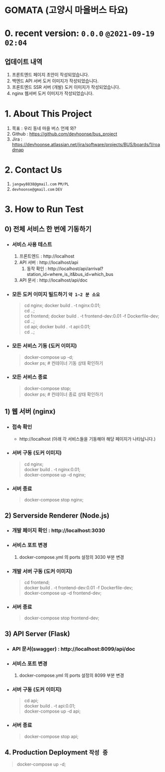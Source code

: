 # GOMATA (고양시 마을버스 타요)

# 0. recent version: `0.0.0` `@2021-09-19 02:04`
## 업데이트 내역
   1. 프론트엔드 페이지 초안이 작성되었습니다.
   2. 백엔드 API 서버 도커 이미지가 작성되었습니다.
   3. 프론트엔드 SSR 서버 (개발) 도커 이미지가 작성되었습니다.
   4. nginx 웹서버 도커 이미지가 작성되었습니다.

# 1. About This Project
   1. 목표 : 우리 동네 마을 버스 언제 와?
   2. Github : https://github.com/devhoonse/bus_project
   3. Jira : https://devhoonse.atlassian.net/jira/software/projects/BUS/boards/1/roadmap

# 2. Contact Us
   1. `jangwy8838@gmail.com` `PM/PL`
   2. `devhoonse@gmail.com` `DEV`

# 3. How to Run Test
   ## 0) 전체 서비스 한 번에 기동하기
   - ### 서비스 사용 테스트
     1. 프론트엔드 : http://localhost
     2. API 서버 : http://localhost/api
        1. 동작 확인 : http://localhost/api/arrival?station_id=where_is_it&bus_id=which_bus
     3. API 문서 : http://localhost/api/doc
   - ### 모든 도커 이미지 빌드하기 `약 1~2 분 소요`
      > cd nginx; docker build . -t nginx:0.01; \
        cd ..; \
        cd frontend; docker build . -t frontend-dev:0.01 -f Dockerfile-dev; \
        cd ..; \
        cd api; docker build . -t api:0.01; \
        cd ..;
   - ### 모든 서비스 기동 (도커 이미지)
     > docker-compose up -d; \
       docker ps;  # 컨테이너 기동 상태 확인하기
   - ### 모든 서비스 종료
     > docker-compose stop; \
       docker ps;  # 컨테이너 종료 상태 확인하기
   
   ## 1) 웹 서버 (nginx)
   - ### 접속 확인 
     - http://localhost (아래 각 서비스들을 기동해야 해당 페이지가 나타납니다.)
   - ### 서버 구동 (도커 이미지)
      > cd nginx; \
        docker build . -t nginx:0.01; \
        docker-compose up -d nginx;
   - ### 서버 종료
     > docker-compose stop nginx;
   
   ## 2) Serverside Renderer (Node.js)
   - ### 개발 페이지 확인 : http://localhost:3030
   - ### 서비스 포트 변경 
     1. docker-compose.yml 의 ports 설정의 3030 부분 변경
   - ### 개발 서버 구동 (도커 이미지)
      > cd frontend; \
        docker build . -t frontend-dev:0.01 -f Dockerfile-dev; \
        docker-compose up -d frontend-dev;
   - ### 서버 종료
      > docker-compose stop frontend-dev;
    
   ## 3) API Server (Flask)
   - ### API 문서(swagger) : http://localhost:8099/api/doc 
   - ### 서비스 포트 변경 
     1. docker-compose.yml 의 ports 설정의 8099 부분 변경 
   - ### 서버 구동 (도커 이미지)
      > cd api; \
        docker build . -t api:0.01; \
        docker-compose up -d api;
   - ### 서버 종료
     > docker-compose stop api;
   

## 4. Production Deployment `작성 중`
> docker-compose up -d;

